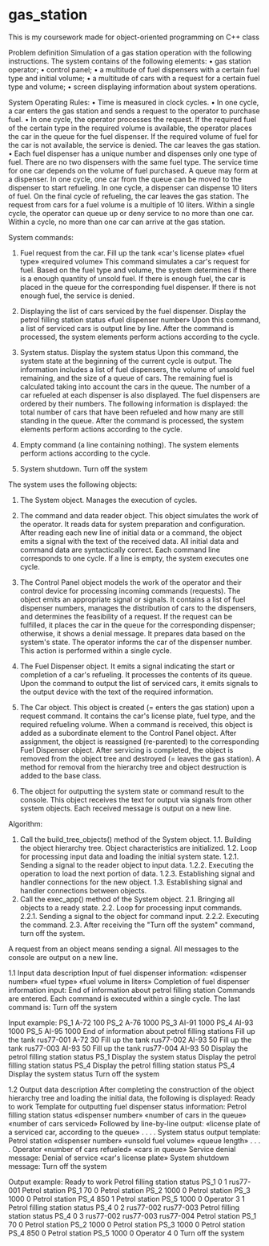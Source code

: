 # gas_station
This is my coursework made for object-oriented programming on C++ class

Problem definition 
Simulation of a gas station operation with the following instructions.
The system contains of the following elements:
    • gas station operator;
    • control panel;
    • a multitude of fuel dispensers with a certain fuel type and initial volume;
    • a multitude of cars with a request for a certain fuel type and volume;
    • screen displaying information about system operations.

System Operating Rules:
    • Time is measured in clock cycles.
    • In one cycle, a car enters the gas station and sends a request to the operator to purchase fuel.
    • In one cycle, the operator processes the request. If the required fuel of the certain type in the required volume is available, the operator places the car in the queue for the fuel dispenser. If the required volume of fuel for the car is not available, the service is denied. The car leaves the gas station.
    • Each fuel dispenser has a unique number and dispenses only one type of fuel. There are no two dispensers with the same fuel type. The service time for one car depends on the volume of fuel purchased. A queue may form at a dispenser. In one cycle, one car from the queue can be moved to the dispenser to start refueling. In one cycle, a dispenser can dispense 10 liters of fuel. On the final cycle of refueling, the car leaves the gas station.
The request from cars for a fuel volume is a multiple of 10 liters. Within a single cycle, the operator can queue up or deny service to no more than one car. Within a cycle, no more than one car can arrive at the gas station.

System commands:

1. Fuel request from the car.
	Fill up the tank «car's license plate» «fuel type» «required volume»
This command simulates a car's request for fuel. Based on the fuel type and volume, the system determines if there is a enough quantity of unsold fuel. If there is enough fuel, the car is placed in the queue for the corresponding fuel dispenser. If there is not enough fuel, the service is denied.

2. Displaying the list of cars serviced by the fuel dispenser.
	Display the petrol filling station status «fuel dispenser number»
Upon this command, a list of serviced cars is output line by line. After the command is processed, the system elements perform actions according to the cycle.

3. System status.
	Display the system status
Upon this command, the system state at the beginning of the current cycle is output. The information includes a list of fuel dispensers, the volume of unsold fuel remaining, and the size of a queue of cars. The remaining fuel is calculated taking into account the cars in the queue. The number of a car refueled at each dispenser is also displayed. The fuel dispensers are ordered by their numbers. The following information is displayed: the total number of cars that have been refueled and how many are still standing in the queue. After the command is processed, the system elements perform actions according to the cycle.

4. Empty command (a line containing nothing).
The system elements perform actions according to the cycle.

5. System shutdown.
	Turn off the system

The system uses the following objects:

1. The System object. Manages the execution of cycles.

2. The command and data reader object. This object simulates the work of the operator. It reads data for system preparation and configuration. After reading each new line of initial data or a command, the object emits a signal with the text of the received data. All initial data and command data are syntactically correct. Each command line corresponds to one cycle. If a line is empty, the system executes one cycle.

3. The Control Panel object models the work of the operator and their control device for processing incoming commands (requests). The object emits an appropriate signal or signals. It contains a list of fuel dispenser numbers, manages the distribution of cars to the dispensers, and determines the feasibility of a request. If the request can be fulfilled, it places the car in the queue for the corresponding dispenser; otherwise, it shows a denial message. It prepares data based on the system's state. The operator informs the car of the dispenser number. This action is performed within a single cycle.

4. The Fuel Dispenser object. It emits a signal indicating the start or completion of a car's refueling. It processes the contents of its queue. Upon the command to output the list of serviced cars, it emits signals to the output device with the text of the required information.
    
5. The Car object. This object is created (= enters the gas station) upon a request command. It contains the car's license plate, fuel type, and the required refueling volume. When a command is received, this object is added as a subordinate element to the Control Panel object. After assignment, the object is reassigned (re-parented) to the corresponding Fuel Dispenser object. After servicing is completed, the object is removed from the object tree and destroyed (= leaves the gas station). A method for removal from the hierarchy tree and object destruction is added to the base class.

6. The object for outputting the system state or command result to the console. This object receives the text for output via signals from other system objects. Each received message is output on a new line.

Algorithm:
1. Call the build_tree_objects() method of the System object.
	1.1. Building the object hierarchy tree. Object characteristics are initialized.
	1.2. Loop for processing input data and loading the initial system state.
		1.2.1. Sending a signal to the reader object to input data.
		1.2.2. Executing the operation to load the next portion of data.
    		1.2.3. Establishing signal and handler connections for the new object.
    	1.3. Establishing signal and handler connections between objects.
2. Call the exec_app() method of the System object.
	2.1. Bringing all objects to a ready state.
 	2.2. Loop for processing input commands.
    		2.2.1. Sending a signal to the object for command input.
    		2.2.2. Executing the command.
	2.3. After receiving the "Turn off the system" command, turn off the system.

A request from an object means sending a signal. All messages to the console are output on a new line.

1.1 Input data description
Input of fuel dispenser information:
«dispenser number» «fuel type» «fuel volume in liters»
Completion of fuel dispenser information input:
	End of information about petrol filling station
Commands are entered. Each command is executed within a single cycle.
The last command is:
	Turn off the system

Input example:
PS_1 A-72 100
PS_2 A-76 1000
PS_3 AI-91 1000
PS_4 AI-93 1000
PS_5 AI-95 1000
End of information about petrol filling stations
Fill up the tank rus77-001 A-72 30
Fill up the tank rus77-002 AI-93 50
Fill up the tank rus77-003 AI-93 50
Fill up the tank rus77-004 AI-93 50
Display the petrol filling station status PS_1
Display the system status
Display the petrol filling station status PS_4
Display the petrol filling station status PS_4
Display the system status
Turn off the system

1.2 Output data description
After completing the construction of the object hierarchy tree and loading the initial data, the following is displayed:
	Ready to work
Template for outputting fuel dispenser status information:
	Petrol filling station status «dispenser number» «number of cars in the queue» «number of cars serviced»
Followed by line-by-line output:
	«license plate of a serviced car, according to the queue»
	. . . .
System status output template:
	Petrol station «dispenser number» «unsold fuel volume» «queue length»
	. . . .
	Operator «number of cars refueled» «cars in queue»
Service denial message:
	Denial of service «car's license plate»
System shutdown message:
	Turn off the system

Output example:
Ready to work
Petrol filling station status PS_1 0 1
rus77-001
Petrol station PS_1 70 0
Petrol station PS_2 1000 0
Petrol station PS_3 1000 0
Petrol station PS_4 850 1
Petrol station PS_5 1000 0
Operator 3 1
Petrol filling station status PS_4 0 2
rus77-002
rus77-003
Petrol filling station status PS_4 0 3
rus77-002
rus77-003
rus77-004
Petrol station PS_1 70 0
Petrol station PS_2 1000 0
Petrol station PS_3 1000 0
Petrol station PS_4 850 0
Petrol station PS_5 1000 0
Operator 4 0
Turn off the system
